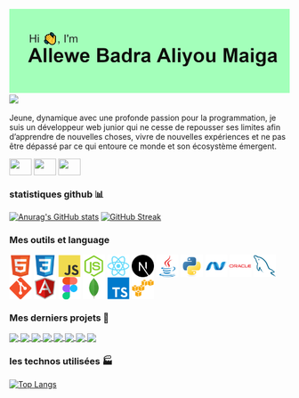 [![MasterHead](https://github.com/lewe-maiga/lewe-maiga/blob/main/header.png)](https://github.com/lewe-maiga/)
![](https://komarev.com/ghpvc/?username=lewe-maiga&color=brightgreen)

Jeune, dynamique avec une profonde passion pour
la programmation, je suis un développeur web
junior qui ne cesse de repousser ses limites afin
d’apprendre de nouvelles choses, vivre de
nouvelles expériences et ne pas être dépassé par
ce qui entoure ce monde et son écosystème
émergent.

<a href="https://www.linkedin.com/in/allewe-badra-aliyou-maiga/" target="_blank"><img align="center" src="https://cdn.jsdelivr.net/npm/simple-icons@3.0.1/icons/linkedin.svg" alt="" height="30" width="40" /></a>
<a href="https://www.instagram.com/lewe_maiga/" target="_blank"><img align="center" src="https://cdn.jsdelivr.net/npm/simple-icons@3.0.1/icons/instagram.svg" alt="" height="30" width="40" /></a>
 <a href="https://twitter.com/lewe_maiga" target="_blank"><img align="center" src="https://cdn.jsdelivr.net/npm/simple-icons@3.0.1/icons/twitter.svg" alt="" height="30" width="40" /></a>
<br/>

### statistiques github 📊
[![Anurag's GitHub stats](https://github-readme-stats.vercel.app/api?username=lewe-maiga&show_icons=true)](https://github.com/anuraghazra/github-readme-stats)
[![GitHub Streak](http://github-readme-streak-stats.herokuapp.com?user=lewe-maiga&theme=blood)](https://git.io/streak-stats)
### Mes outils et language
<a href="https://developer.mozilla.org/fr/docs/Web/HTML" target="_blank"> <img src="https://github.com/devicons/devicon/blob/master/icons/html5/html5-original.svg" width="40" height="40" align="center" /></a>
<a href="https://developer.mozilla.org/fr/docs/Web/CSS" target="_blank"> <img src="https://github.com/devicons/devicon/blob/master/icons/css3/css3-original.svg" width="40" height="40" align="center" /></a>
<a href="https://developer.mozilla.org/fr/docs/Learn/JavaScript/First_steps/What_is_JavaScript" target="_blank"><img src="https://github.com/devicons/devicon/blob/master/icons/javascript/javascript-original.svg" width="40" height="40" align="center" /></a>
<a href="https://nodejs.org/fr/" target="_blank"><img src="https://github.com/devicons/devicon/blob/master/icons/nodejs/nodejs-original.svg" width="40" height="40" align="center" /></a>
<a href="https://fr.reactjs.org/" target="_blank"> <img src="https://github.com/devicons/devicon/blob/master/icons/react/react-original.svg" width="40" height="40" align="center" /></a>
<a href="https://nextjs.org/" target="_blank"> <img src="https://github.com/devicons/devicon/blob/master/icons/nextjs/nextjs-original.svg" width="40" height="40" align="center" /></a>
<a href="https://dev.java/" target="_blank"> <img src="https://github.com/devicons/devicon/blob/master/icons/java/java-original.svg" width="40" height="40" align="center" /></a>
<a href="https://www.python.org/" target="_blank"> <img src="https://github.com/devicons/devicon/blob/master/icons/python/python-original.svg" width="40" height="40" align="center" /></a>
<a href="https://dotnet.microsoft.com/en-us/" target="_blank"> <img src="https://github.com/devicons/devicon/blob/master/icons/dot-net/dot-net-original.svg" width="40" height="40" align="center" /></a>
<a href="https://www.oracle.com/fr/database/" target="_blank"> <img src="https://github.com/devicons/devicon/blob/master/icons/oracle/oracle-original.svg" width="40" height="40" align="center" /></a>
<a href="https://www.mysql.com/fr/" target="_blank"> <img src="https://github.com/devicons/devicon/blob/master/icons/mysql/mysql-original.svg" width="40" height="40" align="center" /></a>
<a href="https://git-scm.com/" target="_blank"> <img src="https://github.com/devicons/devicon/blob/master/icons/git/git-original.svg" width="40" height="40" align="center" /></a>
<a href="https://angular.io/" target="_blank"> <img src="https://github.com/devicons/devicon/blob/master/icons/angularjs/angularjs-original.svg" width="40" height="40" align="center" /></a>
<a href="https://www.figma.com/fr/" target="_blank"> <img src="https://github.com/devicons/devicon/blob/master/icons/figma/figma-original.svg" width="40" height="40" align="center" /></a>
<a href="https://www.mongodb.com/" target="_blank"> <img src="https://github.com/devicons/devicon/blob/master/icons/mongodb/mongodb-original.svg" width="40" height="40" align="center" /></a>
<a href="https://www.typescriptlang.org/" target="_blank"> <img src="https://github.com/devicons/devicon/blob/master/icons/typescript/typescript-original.svg" width="40" height="40" align="center" /></a>
<a href="https://aws.amazon.com/" target="_blank"> <img src="https://github.com/devicons/devicon/blob/master/icons/amazonwebservices/amazonwebservices-original.svg" width="40" height="40" align="center" /></a>
<br/>
 ### Mes derniers projets 📅
<a href="https://github.com/lewe-maiga/black_in">
  <img align="center" src="https://github-readme-stats.vercel.app/api/pin/?username=lewe-maiga&repo=black_in" />
</a>
<a href="https://github.com/lewe-maiga/online-library-backend">
  <img align="center" src="https://github-readme-stats.vercel.app/api/pin/?username=lewe-maiga&repo=online-library-backend" />
</a>
<a href="https://github.com/lewe-maiga/github-readme-stats">
  <img align="center" src="https://github-readme-stats.vercel.app/api/pin/?username=lewe-maiga&repo=online-library-frontend" />
</a>
<a href="https://github.com/lewe-maiga/agrinnov">
  <img align="center" src="https://github-readme-stats.vercel.app/api/pin/?username=lewe-maiga&repo=agrinnov" />
</a>
<a href="https://github.com/lewe-maiga/koa-postgresql">
  <img align="center" src="https://github-readme-stats.vercel.app/api/pin/?username=lewe-maiga&repo=koa-postgresql" />
</a>
<a href="https://github.com/lewe-maiga/express-with-angular">
  <img align="center" src="https://github-readme-stats.vercel.app/api/pin/?username=lewe-maiga&repo=express-with-angular" />
</a>
<a href="https://github.com/lewe-maiga/project-ai-csp">
  <img align="center" src="https://github-readme-stats.vercel.app/api/pin/?username=lewe-maiga&repo=project-ai-csp" />
</a>
<a href="https://github.com/lewe-maiga/project-jee">
  <img align="center" src="https://github-readme-stats.vercel.app/api/pin/?username=lewe-maiga&repo=project-jee" />
</a>

### les technos utilisées 🏭
[![Top Langs](https://github-readme-stats.vercel.app/api/top-langs/?username=lewe-maiga&layout=compact)](https://github.com/anuraghazra/github-readme-stats)
